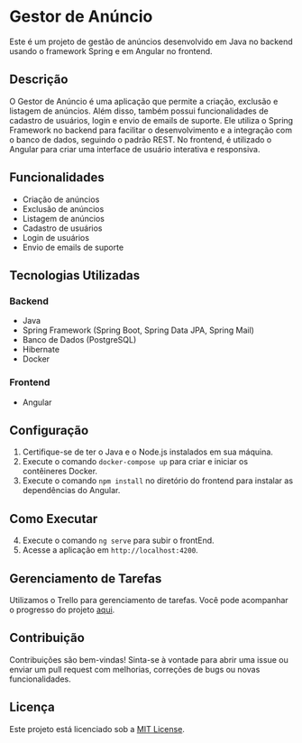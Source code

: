 
# Gestor de Anúncio

Este é um projeto de gestão de anúncios desenvolvido em Java no backend usando o framework Spring e em Angular no frontend.

## Descrição

O Gestor de Anúncio é uma aplicação que permite a criação, exclusão e listagem de anúncios. Além disso, também possui funcionalidades de cadastro de usuários, login e envio de emails de suporte. Ele utiliza o Spring Framework no backend para facilitar o desenvolvimento e a integração com o banco de dados, seguindo o padrão REST. No frontend, é utilizado o Angular para criar uma interface de usuário interativa e responsiva.

## Funcionalidades

- Criação de anúncios
- Exclusão de anúncios
- Listagem de anúncios
- Cadastro de usuários
- Login de usuários
- Envio de emails de suporte

## Tecnologias Utilizadas

### Backend

- Java
- Spring Framework (Spring Boot, Spring Data JPA, Spring Mail)
- Banco de Dados (PostgreSQL)
- Hibernate
- Docker

### Frontend

- Angular

## Configuração

1. Certifique-se de ter o Java e o Node.js instalados em sua máquina.
2. Execute o comando `docker-compose up` para criar e iniciar os contêineres Docker.
3. Execute o comando `npm install` no diretório do frontend para instalar as dependências do Angular.

## Como Executar

4. Execute o comando `ng serve` para subir o frontEnd.
5. Acesse a aplicação em `http://localhost:4200`.

## Gerenciamento de Tarefas

Utilizamos o Trello para gerenciamento de tarefas. Você pode acompanhar o progresso do projeto [aqui](https://trello.com/b/Op352RnS/web).

## Contribuição

Contribuições são bem-vindas! Sinta-se à vontade para abrir uma issue ou enviar um pull request com melhorias, correções de bugs ou novas funcionalidades.

## Licença

Este projeto está licenciado sob a [MIT License](https://opensource.org/licenses/MIT).
